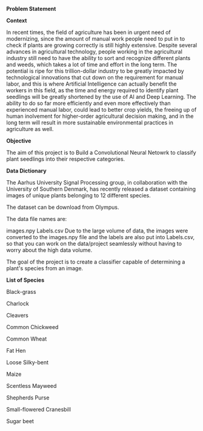 **Problem Statement**

**Context**

In recent times, the field of agriculture has been in urgent need of modernizing, since the amount of manual work people need to put in to check if plants are growing correctly is still highly extensive. Despite several advances in agricultural technology, people working in the agricultural industry still need to have the ability to sort and recognize different plants and weeds, which takes a lot of time and effort in the long term. The potential is ripe for this trillion-dollar industry to be greatly impacted by technological innovations that cut down on the requirement for manual labor, and this is where Artificial Intelligence can actually benefit the workers in this field, as the time and energy required to identify plant seedlings will be greatly shortened by the use of AI and Deep Learning. The ability to do so far more efficiently and even more effectively than experienced manual labor, could lead to better crop yields, the freeing up of human inolvement for higher-order agricultural decision making, and in the long term will result in more sustainable environmental practices in agriculture as well.

**Objective**

The aim of this project is to Build a Convolutional Neural Netowrk to classify plant seedlings into their respective categories.

**Data Dictionary**

The Aarhus University Signal Processing group, in collaboration with the University of Southern Denmark, has recently released a dataset containing images of unique plants belonging to 12 different species.

The dataset can be download from Olympus.

The data file names are:

images.npy
Labels.csv
Due to the large volume of data, the images were converted to the images.npy file and the labels are also put into Labels.csv, so that you can work on the data/project seamlessly without having to worry about the high data volume.

The goal of the project is to create a classifier capable of determining a plant's species from an image.

**List of Species**

Black-grass

Charlock

Cleavers

Common Chickweed

Common Wheat

Fat Hen

Loose Silky-bent

Maize

Scentless Mayweed

Shepherds Purse

Small-flowered Cranesbill

Sugar beet
